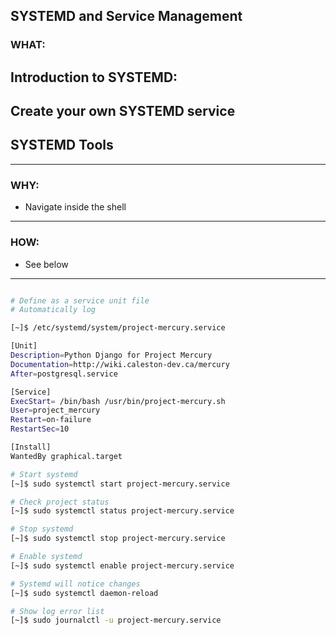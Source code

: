 ## SYSTEMD and Service Management ##

### WHAT: ###
Introduction to SYSTEMD:
- 

Create your own SYSTEMD service
- 

SYSTEMD Tools
- 
---

### WHY: ###
- Navigate inside the shell
---

### HOW: ####
- See below
---

```bash

# Define as a service unit file
# Automatically log 

[~]$ /etc/systemd/system/project-mercury.service

[Unit]
Description=Python Django for Project Mercury
Documentation=http://wiki.caleston-dev.ca/mercury
After=postgresql.service

[Service]
ExecStart= /bin/bash /usr/bin/project-mercury.sh
User=project_mercury
Restart=on-failure
RestartSec=10

[Install]
WantedBy graphical.target

# Start systemd
[~]$ sudo systemctl start project-mercury.service

# Check project status
[~]$ sudo systemctl status project-mercury.service

# Stop systemd
[~]$ sudo systemctl stop project-mercury.service

# Enable systemd
[~]$ sudo systemctl enable project-mercury.service

# Systemd will notice changes
[~]$ sudo systemctl daemon-reload

# Show log error list
[~]$ sudo journalctl -u project-mercury.service


```



